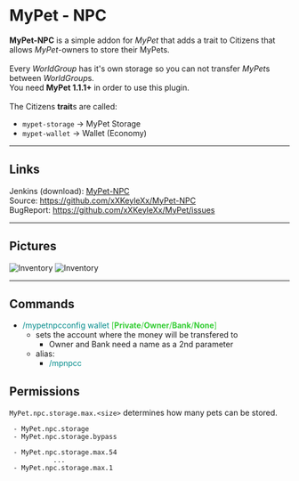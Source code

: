 # MyPet - NPC

**MyPet-NPC** is a simple addon for *MyPet* that adds a trait to Citizens that allows *MyPet*-owners to store their MyPets.<br>
<br>
Every *WorldGroup* has it's own storage so you can not transfer *MyPet*s between *WorldGroup*s.<br>
You need **MyPet 1.1.1+** in order to use this plugin.<br>
<br>
The Citizens **trait**s are called:

* `mypet-storage`  ->  MyPet Storage
* `mypet-wallet`  ->  Wallet (Economy)

----

## Links

Jenkins (download): [MyPet-NPC](http://build.keyle.de/job/MyPet-NPC/) <br>
Source: https://github.com/xXKeyleXx/MyPet-NPC <br>
BugReport: https://github.com/xXKeyleXx/MyPet/issues <br>

----

## Pictures

![Inventory](/wiki/images/plugins/npc/handover.png)
![Inventory](/wiki/images/plugins/npc/take.png)

----

## Commands


*  <font color="DarkCyan">/mypetnpcconfig wallet</font> <font color="LimeGreen">[**Private**/**Owner**/**Bank**/**None**]</font>
    *  sets the account where the money will be transfered to
        *   Owner and Bank need a name as a 2nd parameter
    *  alias:
        *   <font color="DarkCyan">/mpnpcc</font>

## Permissions

`MyPet.npc.storage.max.<size>` determines how many pets can be stored.
~~~
 - MyPet.npc.storage
 - MyPet.npc.storage.bypass

 - MyPet.npc.storage.max.54
           ...
 - MyPet.npc.storage.max.1
~~~
